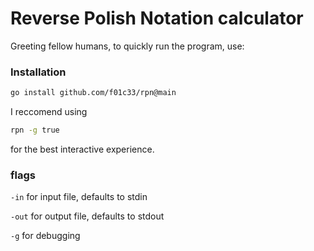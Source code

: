 # Reverse Polish Notation calculator

Greeting fellow humans, to quickly run the program, use:

### Installation
```bash
go install github.com/f01c33/rpn@main
```

I reccomend using 
```bash
rpn -g true
``` 
for the best interactive experience.

### flags

```-in``` for input file, defaults to stdin

```-out``` for output file, defaults to stdout

```-g``` for debugging